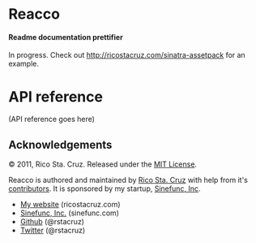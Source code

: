 # Reacco
#### Readme documentation prettifier

In progress. Check out http://ricostacruz.com/sinatra-assetpack for an example.

# API reference

(API reference goes here)

Acknowledgements
----------------

© 2011, Rico Sta. Cruz. Released under the [MIT 
License](http://www.opensource.org/licenses/mit-license.php).

Reacco is authored and maintained by [Rico Sta. Cruz][rsc] with help from it's 
[contributors][c]. It is sponsored by my startup, [Sinefunc, Inc][sf].

 * [My website](http://ricostacruz.com) (ricostacruz.com)
 * [Sinefunc, Inc.](http://sinefunc.com) (sinefunc.com)
 * [Github](http://github.com/rstacruz) (@rstacruz)
 * [Twitter](http://twitter.com/rstacruz) (@rstacruz)

[rsc]: http://ricostacruz.com
[c]:   http://github.com/rstacruz/reacco/contributors
[sf]:  http://sinefunc.com

